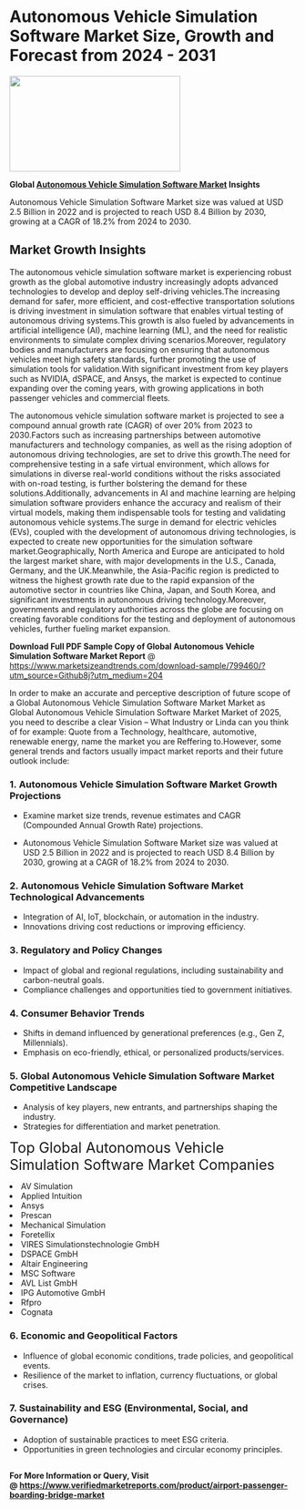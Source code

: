 <H1>Autonomous Vehicle Simulation Software Market Size, Growth and Forecast from 2024 - 2031</H1><img class="aligncenter size-medium wp-image-584254" src="https://thirdeyenews.in/wp-content/uploads/2024/09/Global-Market-Research-300x168.jpeg" alt="" width="300" height="168" /><p><strong>Global&nbsp;<a href="https://www.marketsizeandtrends.com/download-sample/799460/?utm_source=Github8j?utm_medium=204">Autonomous Vehicle Simulation Software Market</a> Insights</strong></p><p>Autonomous Vehicle Simulation Software Market size was valued at USD 2.5 Billion in 2022 and is projected to reach USD 8.4 Billion by 2030, growing at a CAGR of 18.2% from 2024 to 2030.</p><p><h2>Market Growth Insights</h2> <p>The autonomous vehicle simulation software market is experiencing robust growth as the global automotive industry increasingly adopts advanced technologies to develop and deploy self-driving vehicles.The increasing demand for safer, more efficient, and cost-effective transportation solutions is driving investment in simulation software that enables virtual testing of autonomous driving systems.This growth is also fueled by advancements in artificial intelligence (AI), machine learning (ML), and the need for realistic environments to simulate complex driving scenarios.Moreover, regulatory bodies and manufacturers are focusing on ensuring that autonomous vehicles meet high safety standards, further promoting the use of simulation tools for validation.With significant investment from key players such as NVIDIA, dSPACE, and Ansys, the market is expected to continue expanding over the coming years, with growing applications in both passenger vehicles and commercial fleets.</p> <p>The autonomous vehicle simulation software market is projected to see a compound annual growth rate (CAGR) of over 20% from 2023 to 2030.Factors such as increasing partnerships between automotive manufacturers and technology companies, as well as the rising adoption of autonomous driving technologies, are set to drive this growth.The need for comprehensive testing in a safe virtual environment, which allows for simulations in diverse real-world conditions without the risks associated with on-road testing, is further bolstering the demand for these solutions.Additionally, advancements in AI and machine learning are helping simulation software providers enhance the accuracy and realism of their virtual models, making them indispensable tools for testing and validating autonomous vehicle systems.The surge in demand for electric vehicles (EVs), coupled with the development of autonomous driving technologies, is expected to create new opportunities for the simulation software market.Geographically, North America and Europe are anticipated to hold the largest market share, with major developments in the U.S., Canada, Germany, and the UK.Meanwhile, the Asia-Pacific region is predicted to witness the highest growth rate due to the rapid expansion of the automotive sector in countries like China, Japan, and South Korea, and significant investments in autonomous driving technology.Moreover, governments and regulatory authorities across the globe are focusing on creating favorable conditions for the testing and deployment of autonomous vehicles, further fueling market expansion.</p><p><span class=""><strong>Download Full PDF Sample Copy of Global Autonomous Vehicle Simulation Software Market Report</strong> @ <a href="https://www.marketsizeandtrends.com/download-sample/799460/?utm_source=Github8j?utm_medium=204" target="_blank">https://www.marketsizeandtrends.com/download-sample/799460/?utm_source=Github8j?utm_medium=204</a></span></p><p>In order to make an accurate and perceptive description of future scope of a Global&nbsp;Autonomous Vehicle Simulation Software Market Market as Global&nbsp;Autonomous Vehicle Simulation Software Market Market of 2025, you need to describe a clear Vision &ndash; What Industry or Linda can you think of for example: Quote from a Technology, healthcare, automotive, renewable energy, name the market you are Reffering to.However, some general trends and factors usually impact market reports and their future outlook include:</p><h3>1.&nbsp;<strong>Autonomous Vehicle Simulation Software Market Growth Projections</strong></h3><ul><li>Examine market size trends, revenue estimates and CAGR (Compounded Annual Growth Rate) projections.</li><li><p>Autonomous Vehicle Simulation Software Market size was valued at USD 2.5 Billion in 2022 and is projected to reach USD 8.4 Billion by 2030, growing at a CAGR of 18.2% from 2024 to 2030.</p></li></ul><h3>2.&nbsp;<strong>Autonomous Vehicle Simulation Software Market Technological Advancements</strong></h3><ul><li>Integration of AI, IoT, blockchain, or automation in the industry.</li><li>Innovations driving cost reductions or improving efficiency.</li></ul><h3>3.&nbsp;<strong>Regulatory and Policy Changes</strong></h3><ul><li>Impact of global and regional regulations, including sustainability and carbon-neutral goals.</li><li>Compliance challenges and opportunities tied to government initiatives.</li></ul><h3>4.&nbsp;<strong>Consumer Behavior Trends</strong></h3><ul><li>Shifts in demand influenced by generational preferences (e.g., Gen Z, Millennials).</li><li>Emphasis on eco-friendly, ethical, or personalized products/services.</li></ul><h3>5.&nbsp;<strong>Global Autonomous Vehicle Simulation Software Market Competitive Landscape</strong></h3><ul><li>Analysis of key players, new entrants, and partnerships shaping the industry.</li><li>Strategies for differentiation and market penetration.</li></ul><p data-pm-slice="1 1 []"><span style="color: inherit; font-family: inherit; font-size: 25px;">Top Global Autonomous Vehicle Simulation Software Market Companies</span></p><div class="" data-test-id=""><p><li>AV Simulation</li><li> Applied Intuition</li><li> Ansys</li><li> Prescan</li><li> Mechanical Simulation</li><li> Foretellix</li><li> VIRES Simulationstechnologie GmbH</li><li> DSPACE GmbH</li><li> Altair Engineering</li><li> MSC Software</li><li> AVL List GmbH</li><li> IPG Automotive GmbH</li><li> Rfpro</li><li> Cognata</li></p></div><h3>6.&nbsp;<strong>Economic and Geopolitical Factors</strong></h3><ul><li>Influence of global economic conditions, trade policies, and geopolitical events.</li><li>Resilience of the market to inflation, currency fluctuations, or global crises.</li></ul><h3>7.&nbsp;<strong>Sustainability and ESG (Environmental, Social, and Governance)</strong></h3><ul><li>Adoption of sustainable practices to meet ESG criteria.</li><li>Opportunities in green technologies and circular economy principles.</li></ul><h2><strong style="font-size: 14px;">For More Information or Query, Visit @&nbsp;</strong><a style="background-color: #ffffff; font-size: 14px;" href="https://www.marketsizeandtrends.com/report/autonomous-vehicle-simulation-software-market/" target="_blank">https://www.verifiedmarketreports.com/product/airport-passenger-boarding-bridge-market</a></h2>
